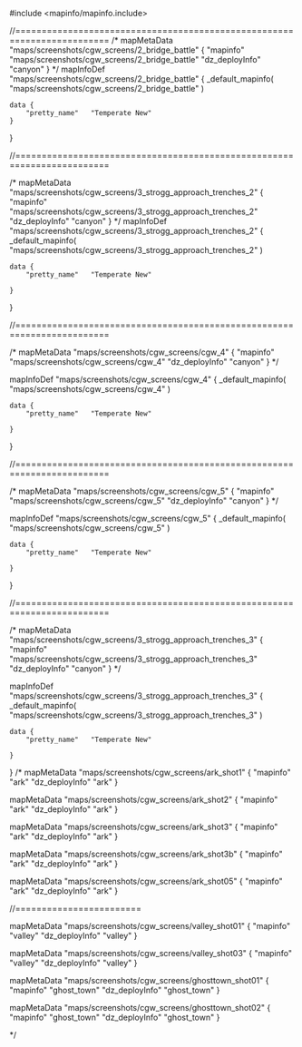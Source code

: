 
#include <mapinfo/mapinfo.include>

//========================================================================
/*
mapMetaData "maps/screenshots/cgw_screens/2_bridge_battle" {
	"mapinfo"				"maps/screenshots/cgw_screens/2_bridge_battle"
	"dz_deployInfo"			"canyon"
}
*/
mapInfoDef "maps/screenshots/cgw_screens/2_bridge_battle" {
	_default_mapinfo( "maps/screenshots/cgw_screens/2_bridge_battle" )

	data {
		"pretty_name"	"Temperate New"
	}
}

//========================================================================

/*
mapMetaData "maps/screenshots/cgw_screens/3_strogg_approach_trenches_2" {
	"mapinfo"				"maps/screenshots/cgw_screens/3_strogg_approach_trenches_2"
	"dz_deployInfo"			"canyon"
}
*/
mapInfoDef "maps/screenshots/cgw_screens/3_strogg_approach_trenches_2" {
	_default_mapinfo( "maps/screenshots/cgw_screens/3_strogg_approach_trenches_2" )

	data {
		"pretty_name"	"Temperate New"

	}
}

//========================================================================

/*
mapMetaData "maps/screenshots/cgw_screens/cgw_4" {
	"mapinfo"				"maps/screenshots/cgw_screens/cgw_4"
	"dz_deployInfo"			"canyon"
}
*/

mapInfoDef "maps/screenshots/cgw_screens/cgw_4" {
	_default_mapinfo( "maps/screenshots/cgw_screens/cgw_4" )

	data {
		"pretty_name"	"Temperate New"

	}
}

//========================================================================

/*
mapMetaData "maps/screenshots/cgw_screens/cgw_5" {
	"mapinfo"				"maps/screenshots/cgw_screens/cgw_5"
	"dz_deployInfo"			"canyon"
}
*/

mapInfoDef "maps/screenshots/cgw_screens/cgw_5" {
	_default_mapinfo( "maps/screenshots/cgw_screens/cgw_5" )

	data {
		"pretty_name"	"Temperate New"

	}
}

//========================================================================

/*
mapMetaData "maps/screenshots/cgw_screens/3_strogg_approach_trenches_3" {
	"mapinfo"				"maps/screenshots/cgw_screens/3_strogg_approach_trenches_3"
	"dz_deployInfo"			"canyon"
}
*/

mapInfoDef "maps/screenshots/cgw_screens/3_strogg_approach_trenches_3" {
	_default_mapinfo( "maps/screenshots/cgw_screens/3_strogg_approach_trenches_3" )

	data {
		"pretty_name"	"Temperate New"

	}
}
/*
mapMetaData "maps/screenshots/cgw_screens/ark_shot1" {
	"mapinfo"				"ark"
	"dz_deployInfo"			"ark"
}

mapMetaData "maps/screenshots/cgw_screens/ark_shot2" {
	"mapinfo"				"ark"
	"dz_deployInfo"			"ark"
}

mapMetaData "maps/screenshots/cgw_screens/ark_shot3" {
	"mapinfo"				"ark"
	"dz_deployInfo"			"ark"
}

mapMetaData "maps/screenshots/cgw_screens/ark_shot3b" {
	"mapinfo"				"ark"
	"dz_deployInfo"			"ark"
}

mapMetaData "maps/screenshots/cgw_screens/ark_shot05" {
	"mapinfo"				"ark"
	"dz_deployInfo"			"ark"
}

//========================

mapMetaData "maps/screenshots/cgw_screens/valley_shot01" {
	"mapinfo"				"valley"
	"dz_deployInfo"			"valley"
}

mapMetaData "maps/screenshots/cgw_screens/valley_shot03" {
	"mapinfo"				"valley"
	"dz_deployInfo"			"valley"
}

mapMetaData "maps/screenshots/cgw_screens/ghosttown_shot01" {
	"mapinfo"				"ghost_town"
	"dz_deployInfo"			"ghost_town"
}

mapMetaData "maps/screenshots/cgw_screens/ghosttown_shot02" {
	"mapinfo"				"ghost_town"
	"dz_deployInfo"			"ghost_town"
}

*/